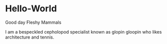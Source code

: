 # Hello-World

Good day Fleshy Mammals

I am a bespeckled cepholopod specialist known as glopin gloopin who likes architecture and tennis.
